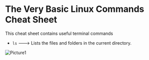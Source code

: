 # The Very Basic Linux Commands Cheat Sheet

This cheat sheet contains useful terminal commands

* `ls` ---> Lists the files and folders in the current directory.
  
![Picture1](https://user-images.githubusercontent.com/67023632/152628449-48cc356e-d293-47a2-8786-56ff6cdd43b7.png)
